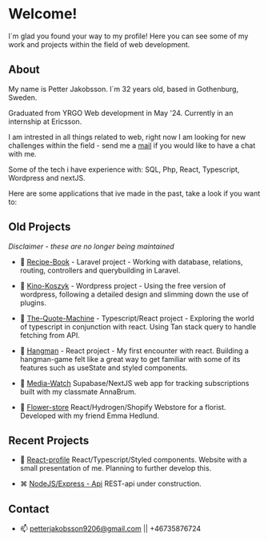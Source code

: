 # Welcome!

I´m glad you found your way to my profile! Here you can see some of my work and projects within the field of web development. 

## About

My name is Petter Jakobsson. I´m 32 years old, based in Gothenburg, Sweden. 

Graduated from YRGO Web development in May '24. Currently in an internship at Ericsson.

I am intrested in all things related to web, right now I am looking for new challenges within the field - send me a [mail](mailto:petterjakobsson9206@gmail.com) if you would like to have a chat with me.  

Some of the tech i have experience with: SQL, Php, React, Typescript, Wordpress and nextJS.


Here are some applications that ive made in the past, take a look if you want to:

## Old Projects

*Disclaimer - these are no longer being maintained*

- 🌱 [Recipe-Book](https://github.com/jaken92/Recipes-Book) - Laravel project - Working with database, relations, routing, controllers and querybuilding in Laravel.

- 🌱 [Kino-Koszyk](https://github.com/jaken92/Kino-wp) - Wordpress project - Using the free version of wordpress, following a detailed design and slimming down the use of plugins. 

- 🌱 [The-Quote-Machine](https://github.com/jaken92/ZenQuoteMachine) - Typescript/React project - Exploring the world of typescript in conjunction with react. Using Tan stack query to handle fetching from API. 

- 🌱 [Hangman](https://github.com/jaken92/hangman) - React project - My first encounter with react. Building a hangman-game felt like a great way to get familiar with some of its features such as useState and styled components. 

- 🌱 [Media-Watch](https://github.com/AnnaBrum/media-watch) Supabase/NextJS web app for tracking subscriptions built with my classmate AnnaBrum.

- 🌱 [Flower-store](https://github.com/jaken92/flower-store) React/Hydrogen/Shopify Webstore for a florist. Developed with my friend Emma Hedlund.  

## Recent Projects 

- 🌱 [React-profile](https://github.com/jaken92/reactprofile) React/Typescript/Styled components. Website with a small presentation of me. Planning to further develop this.

- &#x2318; [NodeJS/Express - Api](https://github.com/jaken92/nodeprofile) REST-api under construction. 


## Contact

- 📫  [petterjakobsson9206@gmail.com](mailto:petterjakobsson9206@gmail.com) || +46735876724
